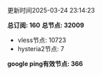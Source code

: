 更新时间2025-03-24 23:14:23

**总订阅: 160**
**总节点: 32009**
- vless节点: 10723
- hysteria2节点: 7

**google ping有效节点: 366**
